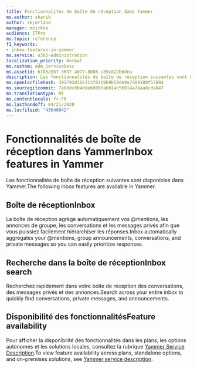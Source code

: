 ```yaml
---
title: Fonctionnalités de boîte de réception dans Yammer
ms.author: sharik
author: skjerland
manager: mnirkhe
audience: ITPro
ms.topic: reference
f1_keywords:
- inbox-features-in-yammer
ms.service: o365-administration
localization_priority: Normal
ms.custom: Adm_ServiceDesc
ms.assetid: b785a557-3697-4077-8008-c85c822b6dea
description: Les fonctionnalités de boîte de réception suivantes sont disponibles dans Yammer.
ms.openlocfilehash: 391792d166313f0119b9b50de9a7d89180f57084
ms.sourcegitcommit: 7a68dc894dde0d06fab014c56914a78aa8cda847
ms.translationtype: MT
ms.contentlocale: fr-FR
ms.lasthandoff: 04/21/2020
ms.locfileid: "43640042"
---
```

# <a name="inbox-features-in-yammer"></a><span data-ttu-id="caa76-103">Fonctionnalités de boîte de réception dans Yammer</span><span class="sxs-lookup"><span data-stu-id="caa76-103">Inbox features in Yammer</span></span>

<span data-ttu-id="caa76-104">Les fonctionnalités de boîte de réception suivantes sont disponibles dans Yammer.</span><span class="sxs-lookup"><span data-stu-id="caa76-104">The following inbox features are available in Yammer.</span></span>
  
## <a name="inbox"></a><span data-ttu-id="caa76-105">Boîte de réception</span><span class="sxs-lookup"><span data-stu-id="caa76-105">Inbox</span></span>

<span data-ttu-id="caa76-106">La boîte de réception agrège automatiquement vos @mentions, les annonces de groupe, les conversations et les messages privés afin que vous puissiez facilement hiérarchiser les réponses.</span><span class="sxs-lookup"><span data-stu-id="caa76-106">Inbox automatically aggregates your @mentions, group announcements, conversations, and private messages so you can easily prioritize responses.</span></span>
  
## <a name="inbox-search"></a><span data-ttu-id="caa76-107">Recherche dans la boîte de réception</span><span class="sxs-lookup"><span data-stu-id="caa76-107">Inbox search</span></span>

<span data-ttu-id="caa76-108">Recherchez rapidement dans votre boîte de réception des conversations, des messages privés et des annonces.</span><span class="sxs-lookup"><span data-stu-id="caa76-108">Search across your entire inbox to quickly find conversations, private messages, and announcements.</span></span>
  
## <a name="feature-availability"></a><span data-ttu-id="caa76-109">Disponibilité des fonctionnalités</span><span class="sxs-lookup"><span data-stu-id="caa76-109">Feature availability</span></span>

<span data-ttu-id="caa76-110">Pour afficher la disponibilité des fonctionnalités dans les plans, les options autonomes et les solutions locales, consultez la rubrique [Yammer Service Description](yammer-service-description.md).</span><span class="sxs-lookup"><span data-stu-id="caa76-110">To view feature availability across plans, standalone options, and on-premises solutions, see [Yammer service description](yammer-service-description.md).</span></span>
  

